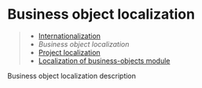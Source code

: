 # Business object localization

> * [Internationalization](/application/i18n)
> * _Business object localization_
> * [Project localization](project)
> * [Localization of business-objects module](module)

Business object localization description
